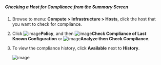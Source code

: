 ##### Checking a Host for Compliance from the Summary Screen

1. Browse to menu: **Compute > Infrastructure > Hosts**, click the host that you want to check for compliance.

2. Click ![image](../images/1941.png)**Policy**, and then ![image](../images/1942.png)**Check Compliance of Last Known
    Configuration** or ![image](../images/1942.png)**Analyze then Check Compliance**.

3. To view the compliance history, click **Available** next to **History**.
   
    ![image](../images/1945.png)
